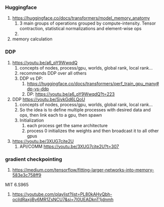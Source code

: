 ### Huggingface
1. https://huggingface.co/docs/transformers/model_memory_anatomy
	1. 3 main groups of operations grouped by compute-intensity. Tensor contraction, statistical normalizations and element-wise ops
	2. 
2. memory calculation

### DDP
1. https://youtu.be/a6_pY9WwqdQ
	1. concepts of nodes, process/gpu, worlds, global rank, local rank...
	2. recommends DDP over all others
	3. DDP vs DP:
		1. https://huggingface.co/docs/transformers/perf_train_gpu_many#dp-vs-ddp
		2. DP: https://youtu.be/a6_pY9WwqdQ?t=223
1. DDP https://youtu.be/SivkGd6LQoU
	1. concepts of nodes, process/gpu, worlds, global rank, local rank...
	2. So the idea is to define multiple processes with desired data and ops, then link each to a gpu, then spawn 
	3. Initialization
		1. each process get the same architecture
		2. process 0 initializes the weights and then broadcast it to all other gpus
2. https://youtu.be/3XUG7cjte2U
	1. API/COMM https://youtu.be/3XUG7cjte2U?t=307
### gradient checkpointing
1. https://medium.com/tensorflow/fitting-larger-networks-into-memory-583e3c758ff9

MIT 6.S965
1. https://youtube.com/playlist?list=PL80kAHvQbh-ocildRaxjjBy6MR1ZsNCU7&si=7l0UEADknT1jdnmh